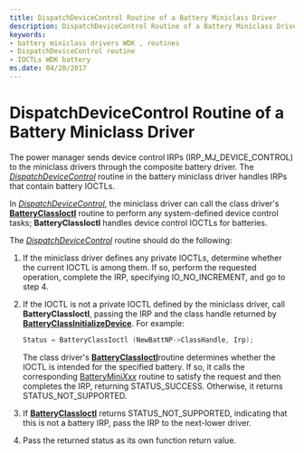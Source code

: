 ```yaml
---
title: DispatchDeviceControl Routine of a Battery Miniclass Driver
description: DispatchDeviceControl Routine of a Battery Miniclass Driver
keywords:
- battery miniclass drivers WDK , routines
- DispatchDeviceControl routine
- IOCTLs WDK battery
ms.date: 04/20/2017
---
```


# DispatchDeviceControl Routine of a Battery Miniclass Driver

The power manager sends device control IRPs (IRP\_MJ\_DEVICE\_CONTROL) to the miniclass drivers through the composite battery driver. The [*DispatchDeviceControl*](/windows-hardware/drivers/ddi/wdm/nc-wdm-driver_dispatch) routine in the battery miniclass driver handles IRPs that contain battery IOCTLs.

In [*DispatchDeviceControl*](/windows-hardware/drivers/ddi/wdm/nc-wdm-driver_dispatch), the miniclass driver can call the class driver's [**BatteryClassIoctl**](/windows/win32/api/batclass/nf-batclass-batteryclassioctl) routine to perform any system-defined device control tasks; **BatteryClassIoctl** handles device control IOCTLs for batteries.

The [*DispatchDeviceControl*](/windows-hardware/drivers/ddi/wdm/nc-wdm-driver_dispatch) routine should do the following:

1. If the miniclass driver defines any private IOCTLs, determine whether the current IOCTL is among them. If so, perform the requested operation, complete the IRP, specifying IO\_NO\_INCREMENT, and go to step 4.

2. If the IOCTL is not a private IOCTL defined by the miniclass driver, call **BatteryClassIoctl**, passing the IRP and the class handle returned by [**BatteryClassInitializeDevice**](/windows/win32/api/batclass/nf-batclass-batteryclassinitializedevice). For example:

    ```cpp
    Status = BatteryClassIoctl (NewBattNP->ClassHandle, Irp);
    ```

    The class driver's [**BatteryClassIoctl**](/windows/win32/api/batclass/nf-batclass-batteryclassioctl)routine determines whether the IOCTL is intended for the specified battery. If so, it calls the corresponding [BatteryMini*Xxx*](/windows-hardware/drivers/ddi/_battery/) routine to satisfy the request and then completes the IRP, returning STATUS\_SUCCESS. Otherwise, it returns STATUS\_NOT\_SUPPORTED.

3. If [**BatteryClassIoctl**](/windows/win32/api/batclass/nf-batclass-batteryclassioctl) returns STATUS\_NOT\_SUPPORTED, indicating that this is not a battery IRP, pass the IRP to the next-lower driver.

4. Pass the returned status as its own function return value.
